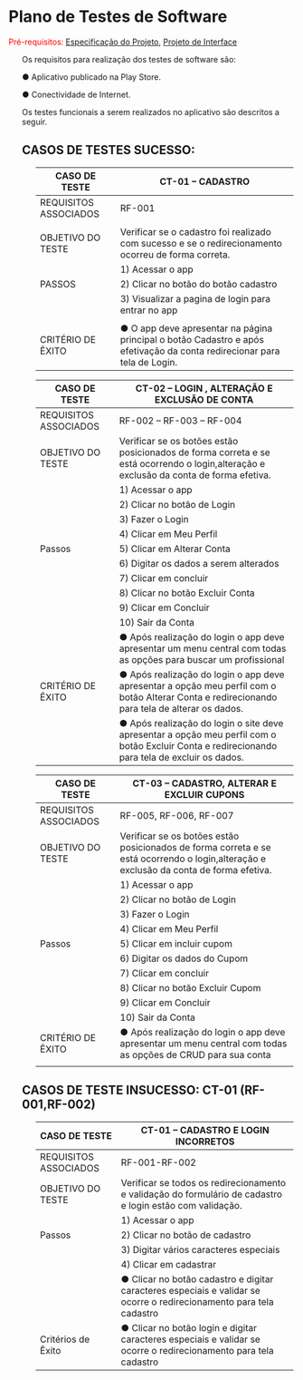 # Plano de Testes de Software

<span style="color:red">Pré-requisitos: <a href="2-Especificação do Projeto.md"> Especificação do Projeto</a></span>, <a href="3-Projeto de Interface.md"> Projeto de Interface</a>


<ol>
 
 
  Os requisitos para realização dos testes de software são:
   
   ● Aplicativo publicado na Play Store.
 
   ● Conectividade de Internet.

 Os testes funcionais a serem realizados no aplicativo são descritos a seguir.
 
## CASOS DE TESTES SUCESSO: 
<ol>



  | CASO DE TESTE| CT-01 – CADASTRO |
  |--------------|------------------------|
  |REQUISITOS ASSOCIADOS	|RF-001|
  |                                                   |
  |OBJETIVO DO TESTE	| Verificar se o cadastro foi realizado com sucesso e se o redirecionamento ocorreu de forma correta.|
  |      |	1) Acessar o app|
  |PASSOS| 2) Clicar no botão do botão cadastro|
  |      | 3) Visualizar a pagina de login para entrar no app|
  |                                                          |
  |CRITÉRIO DE ÊXITO| ●	O app deve apresentar na página principal o botão Cadastro e após efetivação da conta redirecionar para tela de Login.|

 
|CASO DE TESTE |CT-02 – LOGIN , ALTERAÇÃO E EXCLUSÃO DE CONTA |
|--------------|-------------------------------------|
|REQUISITOS ASSOCIADOS	|RF-002 – RF-003 – RF-004| 
|OBJETIVO DO TESTE|	Verificar se os botões estão posicionados de forma correta e se está ocorrendo o login,alteração e exclusão da conta de forma efetiva.|
|      	|1)	Acessar o app|
|       |2)	Clicar no botão de Login|
|       |3)	Fazer o Login|
|       |4)	Clicar em Meu Perfil|
|Passos |5)	Clicar em Alterar Conta|
|       |6)	Digitar os dados a serem alterados|
|       |7)	Clicar em concluir|
|       |8)	Clicar no botão Excluir Conta|
|       |9)	Clicar em Concluir|
|       |10)	Sair da Conta|
|                 	| ●	Após realização do login o app deve apresentar um menu central com todas as opções para buscar um profissional|
|CRITÉRIO DE ÊXITO	| ●	Após realização do login o app deve apresentar a opção meu perfil com o botão Alterar Conta e redirecionando para tela de alterar os dados. |
|                 	| ●	Após realização do login o site deve apresentar a opção meu perfil com o botão Excluir Conta e redirecionando para tela de excluir os dados. |

|CASO DE TESTE |	CT-03 – CADASTRO, ALTERAR E EXCLUIR CUPONS|
|-------------|------------------------------------------------| 
|REQUISITOS ASSOCIADOS|RF-005, RF-006,  RF-007|
|OBJETIVO DO TESTE|	Verificar se os botões estão posicionados de forma correta e se está ocorrendo o login,alteração e exclusão da conta de forma efetiva.|
|      	|1)	Acessar o app|
|       |2)	Clicar no botão de Login|
|       |3)	Fazer o Login|
|       |4)	Clicar em Meu Perfil|
|Passos |5)	Clicar em incluir cupom|
|       |6)	Digitar os dados do Cupom|
|       |7)	Clicar em concluir|
|       |8)	Clicar no botão Excluir Cupom|
|       |9)	Clicar em Concluir|
|       |10)	Sair da Conta|
|CRITÉRIO DE ÊXITO	| ●	Após realização do login o app deve apresentar um menu central com todas as opções de CRUD para sua conta|
|||
  
 </ol>

 
## CASOS DE TESTE INSUCESSO: CT-01 (RF-001,RF-002)
<ol>
 
 |CASO DE TESTE |	CT-01 – CADASTRO E LOGIN INCORRETOS| 
 |-------------|-----------------------|
 |REQUISITOS ASSOCIADOS	|RF-001-RF-002|
 |OBJETIVO DO TESTE|Verificar se todos os redirecionamento e validação do formulário de cadastro e login estão com validação.|
 |                 |1) Acessar o app|
 |Passos           |2) Clicar no botão de cadastro|
 |                 |3) Digitar vários caracteres especiais|
 |                 |4) Clicar em cadastrar|
 |                  	| ●	Clicar no botão cadastro e digitar caracteres especiais e validar se ocorre o redirecionamento para tela cadastro|
 |Critérios de Êxito	| ●	Clicar no botão login e digitar caracteres especiais e validar se ocorre o redirecionamento para tela cadastro|
 


  </ol>
 </ol>

